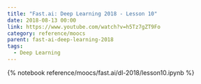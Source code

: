 ```yaml
---
title: "Fast.ai: Deep Learning 2018 - Lesson 10"
date: 2018-08-13 00:00
link: https://www.youtube.com/watch?v=h5Tz7gZT9Fo
category: reference/moocs
parent: fast-ai-deep-learning-2018
tags:
  - Deep Learning
---
```


{% notebook reference/moocs/fast.ai/dl-2018/lesson10.ipynb %}
